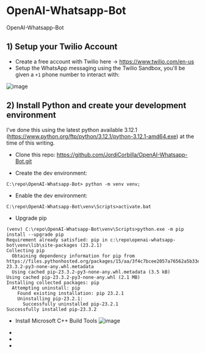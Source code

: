 # OpenAI-Whatsapp-Bot
OpenAI-Whatsapp-Bot

## 1) Setup your Twilio Account

- Create a free account with Twilio here -> https://www.twilio.com/en-us
- Setup the WhatsApp messaging using the Twilio Sandbox, you'll be given a `+1` phone number to interact with:

![image](https://github.com/JordiCorbilla/OpenAI-Whatsapp-Bot/assets/7347994/56613b5e-f5fb-4e8d-9f5c-1fc57e89ea15)

## 2) Install Python and create your development environment

I've done this using the latest python available 3.12.1 (https://www.python.org/ftp/python/3.12.1/python-3.12.1-amd64.exe) at the time of this writing. 

- Clone this repo: https://github.com/JordiCorbilla/OpenAI-Whatsapp-Bot.git

- Create the dev environment:

```
C:\repo\OpenAI-Whatsapp-Bot> python -m venv venv;
```

- Enable the dev environment:
```
C:\repo\OpenAI-Whatsapp-Bot\venv\Scripts>activate.bat
```

- Upgrade pip

```
(venv) C:\repo\OpenAI-Whatsapp-Bot\venv\Scripts>python.exe -m pip install --upgrade pip
Requirement already satisfied: pip in c:\repo\openai-whatsapp-bot\venv\lib\site-packages (23.2.1)
Collecting pip
  Obtaining dependency information for pip from https://files.pythonhosted.org/packages/15/aa/3f4c7bcee2057a76562a5b33ecbd199be08cdb4443a02e26bd2c3cf6fc39/pip-23.3.2-py3-none-any.whl.metadata
  Using cached pip-23.3.2-py3-none-any.whl.metadata (3.5 kB)
Using cached pip-23.3.2-py3-none-any.whl (2.1 MB)
Installing collected packages: pip
  Attempting uninstall: pip
    Found existing installation: pip 23.2.1
    Uninstalling pip-23.2.1:
      Successfully uninstalled pip-23.2.1
Successfully installed pip-23.3.2
```

- Install Microsoft C++ Build Tools
![image](https://github.com/JordiCorbilla/OpenAI-Whatsapp-Bot/assets/7347994/c6487430-625a-44f3-b614-8acecffdb378)



- 
- 
- 
